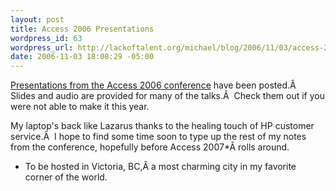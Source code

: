 ```yaml
--- 
layout: post
title: Access 2006 Presentations
wordpress_id: 63
wordpress_url: http://lackoftalent.org/michael/blog/2006/11/03/access-2006-presentations/
date: 2006-11-03 18:08:29 -05:00
---
```

<a href="http://www.access2006.uottawa.ca/?page_id=10" target="_blank">Presentations from the Access 2006 conference</a> have been posted.Â  Slides and audio are provided for many of the talks.Â  Check them out if you were not able to make it this year.

My laptop's back like Lazarus thanks to the healing touch of HP customer service.Â  I hope to find some time soon to type up the rest of my notes from the conference, hopefully before Access 2007*Â rolls around.

* To be hosted in Victoria, BC,Â a most charming city in my favorite corner of the world.
